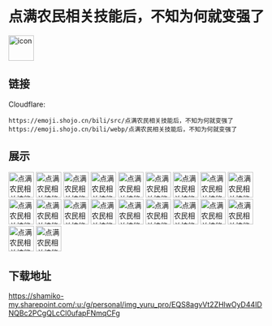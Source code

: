 # 点满农民相关技能后，不知为何就变强了
<img src="https://emoji.shojo.cn/bili/src/点满农民相关技能后，不知为何就变强了/icon.png" width="50" height="50" alt="icon">

## 链接
Cloudflare:
```
https://emoji.shojo.cn/bili/src/点满农民相关技能后，不知为何就变强了
https://emoji.shojo.cn/bili/webp/点满农民相关技能后，不知为何就变强了
```
## 展示
<img src="https://emoji.shojo.cn/bili/src/点满农民相关技能后，不知为何就变强了/点满农民相关技能后，不知为何就变强了-搬砖.png" width="50" height="50" alt="点满农民相关技能后，不知为何就变强了-搬砖">
<img src="https://emoji.shojo.cn/bili/src/点满农民相关技能后，不知为何就变强了/点满农民相关技能后，不知为何就变强了-不妙.png" width="50" height="50" alt="点满农民相关技能后，不知为何就变强了-不妙">
<img src="https://emoji.shojo.cn/bili/src/点满农民相关技能后，不知为何就变强了/点满农民相关技能后，不知为何就变强了-乖巧.png" width="50" height="50" alt="点满农民相关技能后，不知为何就变强了-乖巧">
<img src="https://emoji.shojo.cn/bili/src/点满农民相关技能后，不知为何就变强了/点满农民相关技能后，不知为何就变强了-害羞.png" width="50" height="50" alt="点满农民相关技能后，不知为何就变强了-害羞">
<img src="https://emoji.shojo.cn/bili/src/点满农民相关技能后，不知为何就变强了/点满农民相关技能后，不知为何就变强了-好的.png" width="50" height="50" alt="点满农民相关技能后，不知为何就变强了-好的">
<img src="https://emoji.shojo.cn/bili/src/点满农民相关技能后，不知为何就变强了/点满农民相关技能后，不知为何就变强了-嘿嘿.png" width="50" height="50" alt="点满农民相关技能后，不知为何就变强了-嘿嘿">
<img src="https://emoji.shojo.cn/bili/src/点满农民相关技能后，不知为何就变强了/点满农民相关技能后，不知为何就变强了-胡说.png" width="50" height="50" alt="点满农民相关技能后，不知为何就变强了-胡说">
<img src="https://emoji.shojo.cn/bili/src/点满农民相关技能后，不知为何就变强了/点满农民相关技能后，不知为何就变强了-看看.png" width="50" height="50" alt="点满农民相关技能后，不知为何就变强了-看看">
<img src="https://emoji.shojo.cn/bili/src/点满农民相关技能后，不知为何就变强了/点满农民相关技能后，不知为何就变强了-命苦.png" width="50" height="50" alt="点满农民相关技能后，不知为何就变强了-命苦">
<img src="https://emoji.shojo.cn/bili/src/点满农民相关技能后，不知为何就变强了/点满农民相关技能后，不知为何就变强了-哦.png" width="50" height="50" alt="点满农民相关技能后，不知为何就变强了-哦">
<img src="https://emoji.shojo.cn/bili/src/点满农民相关技能后，不知为何就变强了/点满农民相关技能后，不知为何就变强了-亲亲.png" width="50" height="50" alt="点满农民相关技能后，不知为何就变强了-亲亲">
<img src="https://emoji.shojo.cn/bili/src/点满农民相关技能后，不知为何就变强了/点满农民相关技能后，不知为何就变强了-燃起来.png" width="50" height="50" alt="点满农民相关技能后，不知为何就变强了-燃起来">
<img src="https://emoji.shojo.cn/bili/src/点满农民相关技能后，不知为何就变强了/点满农民相关技能后，不知为何就变强了-什么.png" width="50" height="50" alt="点满农民相关技能后，不知为何就变强了-什么">
<img src="https://emoji.shojo.cn/bili/src/点满农民相关技能后，不知为何就变强了/点满农民相关技能后，不知为何就变强了-酸Q.png" width="50" height="50" alt="点满农民相关技能后，不知为何就变强了-酸Q">
<img src="https://emoji.shojo.cn/bili/src/点满农民相关技能后，不知为何就变强了/点满农民相关技能后，不知为何就变强了-贴贴.png" width="50" height="50" alt="点满农民相关技能后，不知为何就变强了-贴贴">
<img src="https://emoji.shojo.cn/bili/src/点满农民相关技能后，不知为何就变强了/点满农民相关技能后，不知为何就变强了-委屈.png" width="50" height="50" alt="点满农民相关技能后，不知为何就变强了-委屈">
<img src="https://emoji.shojo.cn/bili/src/点满农民相关技能后，不知为何就变强了/点满农民相关技能后，不知为何就变强了-笑.png" width="50" height="50" alt="点满农民相关技能后，不知为何就变强了-笑">
<img src="https://emoji.shojo.cn/bili/src/点满农民相关技能后，不知为何就变强了/点满农民相关技能后，不知为何就变强了-炫饭.png" width="50" height="50" alt="点满农民相关技能后，不知为何就变强了-炫饭">
<img src="https://emoji.shojo.cn/bili/src/点满农民相关技能后，不知为何就变强了/点满农民相关技能后，不知为何就变强了-在吗.png" width="50" height="50" alt="点满农民相关技能后，不知为何就变强了-在吗">
<img src="https://emoji.shojo.cn/bili/src/点满农民相关技能后，不知为何就变强了/点满农民相关技能后，不知为何就变强了-抓住.png" width="50" height="50" alt="点满农民相关技能后，不知为何就变强了-抓住">

## 下载地址

https://shamiko-my.sharepoint.com/:u:/g/personal/img_yuru_pro/EQS8agvVt2ZHlwOyD44IDNQBc2PCgQLcCl0ufapFNmqCFg